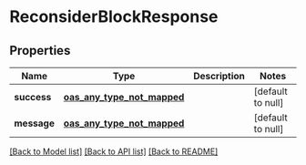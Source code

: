 # ReconsiderBlockResponse
## Properties

| Name | Type | Description | Notes |
|------------ | ------------- | ------------- | -------------|
| **success** | [**oas_any_type_not_mapped**](.md) |  | [default to null] |
| **message** | [**oas_any_type_not_mapped**](.md) |  | [default to null] |

[[Back to Model list]](../README.md#documentation-for-models) [[Back to API list]](../README.md#documentation-for-api-endpoints) [[Back to README]](../README.md)

